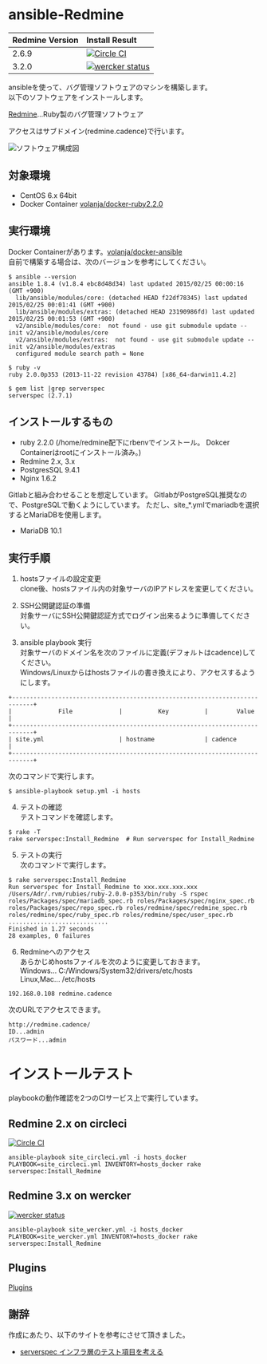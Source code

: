 ansible-Redmine
=====================
| Redmine Version | Install Result |
|:----------------|:---------------|
| 2.6.9           | [![Circle CI](https://circleci.com/gh/volanja/ansible-Redmine.svg?style=svg)](https://circleci.com/gh/volanja/ansible-Redmine)|
| 3.2.0           | [![wercker status](https://app.wercker.com/status/015abf220744e21156426f841f299736/s "wercker status")](https://app.wercker.com/project/bykey/015abf220744e21156426f841f299736) |

ansibleを使って、バグ管理ソフトウェアのマシンを構築します。  
以下のソフトウェアをインストールします。  

[Redmine](http://redmine.jp/)…Ruby製のバグ管理ソフトウェア

アクセスはサブドメイン(redmine.cadence)で行います。

![ソフトウェア構成図](https://raw.github.com/volanja/ansible-Redmine/master/img/ansible-Redmine_pg.png)

対象環境
-----

+ CentOS 6.x 64bit
+ Docker Container [volanja/docker-ruby2.2.0](https://registry.hub.docker.com/u/volanja/docker-ruby2.2.0/)

実行環境
-----
Docker Containerがあります。[volanja/docker-ansible](https://registry.hub.docker.com/u/volanja/docker-ansible/)  
自前で構築する場合は、次のバージョンを参考にしてください。

```
$ ansible --version
ansible 1.8.4 (v1.8.4 ebc8d48d34) last updated 2015/02/25 00:00:16 (GMT +900)
  lib/ansible/modules/core: (detached HEAD f22df78345) last updated 2015/02/25 00:01:41 (GMT +900)
  lib/ansible/modules/extras: (detached HEAD 23190986fd) last updated 2015/02/25 00:01:53 (GMT +900)
  v2/ansible/modules/core:  not found - use git submodule update --init v2/ansible/modules/core
  v2/ansible/modules/extras:  not found - use git submodule update --init v2/ansible/modules/extras
  configured module search path = None

$ ruby -v
ruby 2.0.0p353 (2013-11-22 revision 43784) [x86_64-darwin11.4.2]

$ gem list |grep serverspec
serverspec (2.7.1)
```

インストールするもの
------
+ ruby 2.2.0 (/home/redmine配下にrbenvでインストール。 Dokcer Containerはrootにインストール済み。)
+ Redmine 2.x, 3.x
+ PostgresSQL 9.4.1
+ Nginx 1.6.2

Gitlabと組み合わせることを想定しています。
GitlabがPostgreSQL推奨なので、PostgreSQLで動くようにしています。
ただし、site_*.ymlでmariadbを選択するとMariaDBを使用します。
+ MariaDB 10.1

実行手順
----
1. hostsファイルの設定変更  
clone後、hostsファイル内の対象サーバのIPアドレスを変更してください。

2. SSH公開鍵認証の準備  
対象サーバにSSH公開鍵認証方式でログイン出来るように準備してください。

3. ansible playbook 実行  
対象サーバのドメイン名を次のファイルに定義(デフォルトはcadence)してください。  
Windows/Linuxからはhostsファイルの書き換えにより、アクセスするようにします。  
```
+----------------------------------------------------------------------------+
|             File             |          Key          |        Value        |
+----------------------------------------------------------------------------+
| site.yml                     | hostname              | cadence             |
+----------------------------------------------------------------------------+
```
次のコマンドで実行します。  
```
$ ansible-playbook setup.yml -i hosts  
```

4. テストの確認  
テストコマンドを確認します。  
```
$ rake -T
rake serverspec:Install_Redmine  # Run serverspec for Install_Redmine
```

5. テストの実行  
次のコマンドで実行します。  
```
$ rake serverspec:Install_Redmine
Run serverspec for Install_Redmine to xxx.xxx.xxx.xxx
/Users/Adr/.rvm/rubies/ruby-2.0.0-p353/bin/ruby -S rspec roles/Packages/spec/mariadb_spec.rb roles/Packages/spec/nginx_spec.rb roles/Packages/spec/repo_spec.rb roles/redmine/spec/redmine_spec.rb roles/redmine/spec/ruby_spec.rb roles/redmine/spec/user_spec.rb  
............................  
Finished in 1.27 seconds  
28 examples, 0 failures  
```

6. Redmineへのアクセス  
あらかじめhostsファイルを次のように変更しておきます。  
Windows... C:/Windows/System32/drivers/etc/hosts  
Linux,Mac... /etc/hosts
```
192.168.0.108 redmine.cadence
```
次のURLでアクセスできます。  
```
http://redmine.cadence/  
ID...admin
パスワード...admin
```

# インストールテスト
playbookの動作確認を2つのCIサービス上で実行しています。

## Redmine 2.x on circleci
[![Circle CI](https://circleci.com/gh/volanja/ansible-Redmine.svg?style=svg)](https://circleci.com/gh/volanja/ansible-Redmine)

```sample
ansible-playbook site_circleci.yml -i hosts_docker
PLAYBOOK=site_circleci.yml INVENTORY=hosts_docker rake serverspec:Install_Redmine
```

## Redmine 3.x on wercker
[![wercker status](https://app.wercker.com/status/015abf220744e21156426f841f299736/s "wercker status")](https://app.wercker.com/project/bykey/015abf220744e21156426f841f299736)

```sample
ansible-playbook site_wercker.yml -i hosts_docker
PLAYBOOK=site_wercker.yml INVENTORY=hosts_docker rake serverspec:Install_Redmine
```


Plugins
-----
[Plugins](docs/plugins.md)

謝辞
-----
作成にあたり、以下のサイトを参考にさせて頂きました。
+ [serverspec インフラ層のテスト項目を考える](https://hiroakis.com/blog/2013/12/24/serverspec-%E3%82%A4%E3%83%B3%E3%83%95%E3%83%A9%E5%B1%A4%E3%81%AE%E3%83%86%E3%82%B9%E3%83%88%E9%A0%85%E7%9B%AE%E3%82%92%E8%80%83%E3%81%88%E3%82%8B/)
